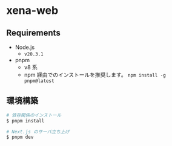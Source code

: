 # xena-web

## Requirements

- Node.js
  - `v20.3.1`
- pnpm
  - v8 系
  - npm 経由でのインストールを推奨します。 `npm install -g pnpm@latest`

## 環境構築

```sh
# 依存関係のインストール
$ pnpm install

# Next.js のサーバ立ち上げ
$ pnpm dev
```
